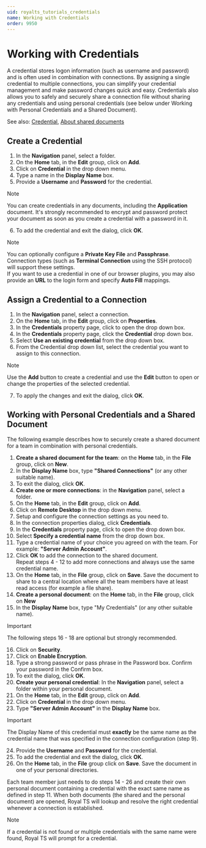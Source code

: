 ```yaml
---
uid: royalts_tutorials_credentials
name: Working with Credentials
order: 9950
---
```


# Working with Credentials
A credential stores logon information (such as username and password) and is often used in combination with connections. By assigning a single credential to multiple connections, you can simplify your credential management and make password changes quick and easy. Credentials also allows you to safely and securely share a connection file without sharing any credentials and using personal credentials (see below under Working with Personal Credentials and a Shared Document).

See also: [Credential](xref:royalts_reference_organization_credential), [About shared documents](https://www.royalapps.com/go/kb-all-teamsharing)

## Create a Credential
1.  In the **Navigation** panel, select a folder.
2.  On the **Home** tab, in the **Edit** group, click on **Add**.
3.  Click on **Credential** in the drop down menu.
4.  Type a name in the **Display Name** box.
5.  Provide a **Username** and **Password** for the credential.

> [!Note]
> You can create credentials in any documents, including the **Application** document. It's strongly recommended to encrypt and password protect your document as soon as you create a credential with a password in it.

6.  To add the credential and exit the dialog, click **OK**.

> [!Note]
> You can optionally configure a **Private Key File** and **Passphrase**. Connection types (such as **Terminal Connection** using the SSH protocol) will support these settings.  
> If you want to use a credential in one of our browser plugins, you may also provide an **URL** to the login form and specify **Auto Fill** mappings.

## Assign a Credential to a Connection
1.  In the **Navigation** panel, select a connection.
2.  On the **Home** tab, in the **Edit** group, click on **Properties**.
3.  In the **Credentials** property page, click to open the drop down box.
4.  In the **Credentials** property page, click the **Credential** drop down box.
5.  Select **Use an existing credential** from the drop down box.
6.  From the Credential drop down list, select the credential you want to assign to this connection.

> [!Note]
> Use the **Add** button to create a credential and use the **Edit** button to open or change the properties of the selected credential.

7.  To apply the changes and exit the dialog, click **OK**.

## Working with Personal Credentials and a Shared Document
The following example describes how to securely create a shared document for a team in combination with personal credentials.

1.  **Create a shared document for the team**: on the **Home** tab, in the **File** group, click on **New**.
2.  In the **Display Name** box, type **"Shared Connections"** (or any other suitable name).
3.  To exit the dialog, click **OK**.
4.  **Create one or more connections**: in the **Navigation** panel, select a folder.
5.  On the **Home** tab, in the **Edit** group, click on **Add**.
6.  Click on **Remote Desktop** in the drop down menu.
7.  Setup and configure the connection settings as you need to.
8.  In the connection properties dialog, click **Credentials**.
9.  In the **Credentials** property page, click to open the drop down box.
10. Select **Specify a credential name** from the drop down box.
11. Type a credential name of your choice you agreed on with the team. For example: **"Server Admin Account"**.
12. Click **OK** to add the connection to the shared document.  
    Repeat steps 4 - 12 to add more connections and always use the same credential name.
13. On the **Home** tab, in the **File** group, click on **Save**. Save the document to share to a central location where all the team members have at least read access (for example a file share).
14. **Create a personal document**: on the **Home** tab, in the **File** group, click on **New**
15. In the **Display Name** box, type "My Credentials" (or any other suitable name).

> [!Important]
> The following steps 16 - 18 are optional but strongly recommended.

16.  Click on **Security**.
17.  Click on **Enable Encryption**.
18.  Type a strong password or pass phrase in the Password box. Confirm your password in the Confirm box.
19.  To exit the dialog, click **OK**.
20.  **Create your personal credential**: In the **Navigation** panel, select a folder within your personal document.
21.  On the **Home** tab, in the **Edit** group, click on **Add**.
22.  Click on **Credential** in the drop down menu.
23.  Type **"Server Admin Account"** in the **Display Name** box.

> [!Important]
> The Display Name of this credential must **exactly** be the same name as the credential name that was specified in the connection configuration (step 9).

24.  Provide the **Username** and **Password** for the credential.
25.  To add the credential and exit the dialog, click **OK**.
26.  On the **Home** tab, in the **File** group click on **Save**. Save the document in one of your personal directories.

Each team member just needs to do steps 14 - 26 and create their own personal document containing a credential with the exact same name as defined in step 11\. When both documents (the shared and the personal document) are opened, Royal TS will lookup and resolve the right credential whenever a connection is established.

> [!Note]
> If a credential is not found or multiple credentials with the same name were found, Royal TS will prompt for a credential.
